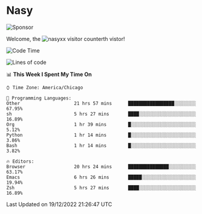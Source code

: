 # Nasy

<!--
<p align="center">
<img height="200" src="https://github-readme-stats.vercel.app/api?username=nasyxx&count_private=true&show_icons=true&theme=dracula&include_all_commits=true"/>
<img height="200" src="https://github-readme-stats.vercel.app/api/top-langs/?username=nasyxx&theme=dracula&hide=html,jupyter+notebook&count_private=true&show_icons=true"/>
</p>

  
----------------
-->

![Sponsor](https://img.shields.io/static/v1.svg?label=Sponsor&message=%E2%9D%A4&logo=GitHub&style=flat&color=pink)
 
Welcome, the ![nasyxx visitor counter](https://count.getloli.com/get/@nasyxx?theme=rule34)th vistor!
 
<!--START_SECTION:waka-->
![Code Time](http://img.shields.io/badge/Code%20Time-2%2C947%20hrs%2023%20mins-blue)

![Lines of code](https://img.shields.io/badge/From%20Hello%20World%20I%27ve%20Written-5%20Million%20lines%20of%20code-blue)

📊 **This Week I Spent My Time On** 

```text
⌚︎ Time Zone: America/Chicago

💬 Programming Languages: 
Other                    21 hrs 57 mins      █████████████████░░░░░░░░   67.95% 
sh                       5 hrs 27 mins       ████░░░░░░░░░░░░░░░░░░░░░   16.89% 
Org                      1 hr 39 mins        █░░░░░░░░░░░░░░░░░░░░░░░░   5.12% 
Python                   1 hr 14 mins        █░░░░░░░░░░░░░░░░░░░░░░░░   3.86% 
Bash                     1 hr 14 mins        █░░░░░░░░░░░░░░░░░░░░░░░░   3.82%

🔥 Editors: 
Browser                  20 hrs 24 mins      ███████████████░░░░░░░░░░   63.17% 
Emacs                    6 hrs 26 mins       █████░░░░░░░░░░░░░░░░░░░░   19.94% 
Zsh                      5 hrs 27 mins       ████░░░░░░░░░░░░░░░░░░░░░   16.89%

```


 Last Updated on 19/12/2022 21:26:47 UTC
<!--END_SECTION:waka-->

<!-- ![visitors](https://visitor-badge.laobi.icu/badge?page_id=nasyxx.nasyxx) -->
